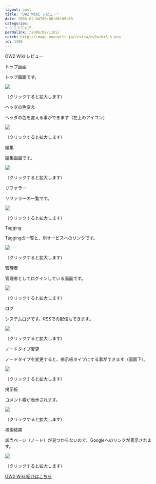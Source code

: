 ```yaml
---
layout: post
title: "OW2 Wiki レビュー"
date: 2006-02-04T09:00:00+09:00
categories:
- ソフトウェア
permalink: /2006/02/1105/
catch: http://image.moongift.jp/review/ow2wiki6.s.png
id: 1100
---
```

OW2 Wiki レビュー  
<!--more-->

トップ画面

  

トップ画面です。

  

[![](http://image.moongift.jp/review/ow2wiki1.s.png)](http://image.moongift.jp/review/ow2wiki1.png)  
  
（クリックすると拡大します)

  

ヘッダの色変え

  

ヘッダの色を変える事ができます（左上のアイコン）

  

[![](http://image.moongift.jp/review/ow2wiki2.s.png)](http://image.moongift.jp/review/ow2wiki2.png)  
  
（クリックすると拡大します)

  

編集

  

編集画面です。

  

[![](http://image.moongift.jp/review/ow2wiki3.s.png)](http://image.moongift.jp/review/ow2wiki3.png)  
  
（クリックすると拡大します)

  

リファラー

  

リファラーの一覧です。

  

[![](http://image.moongift.jp/review/ow2wiki4.s.png)](http://image.moongift.jp/review/ow2wiki4.png)  
  
（クリックすると拡大します)

  

Tagging

  

Taggingの一覧と、別サービスへのリンクです。

  

[![](http://image.moongift.jp/review/ow2wiki5.s.png)](http://image.moongift.jp/review/ow2wiki5.png)  
  
（クリックすると拡大します)

  

管理者

  

管理者としてログインしている画面です。

  

[![](http://image.moongift.jp/review/ow2wiki6.s.png)](http://image.moongift.jp/review/ow2wiki6.png)  
  
（クリックすると拡大します)

  

ログ

  

システムログです。RSSでの配信もできます。

  

[![](http://image.moongift.jp/review/ow2wiki7.s.png)](http://image.moongift.jp/review/ow2wiki7.png)  
  
（クリックすると拡大します)

  

ノードタイプ変更

  

ノードタイプを変更すると、掲示板タイプにする事ができます（画面下）。

  

[![](http://image.moongift.jp/review/ow2wiki8.s.png)](http://image.moongift.jp/review/ow2wiki8.png)  
  
（クリックすると拡大します)

  

掲示板

  

コメント欄が表示されます。

  

[![](http://image.moongift.jp/review/ow2wiki9.s.png)](http://image.moongift.jp/review/ow2wiki9.png)  
  
（クリックすると拡大します)

  

検索結果

  

該当ページ（ノード）が見つからないので、Googleへのリンクが表示されます。

  

[![](http://image.moongift.jp/review/ow2wiki10.s.png)](http://image.moongift.jp/review/ow2wiki10.png)  
  
（クリックすると拡大します)

  

[OW2 Wiki 紹介はこちら](http://oss.moongift.jp/intro/i-1097.html)

